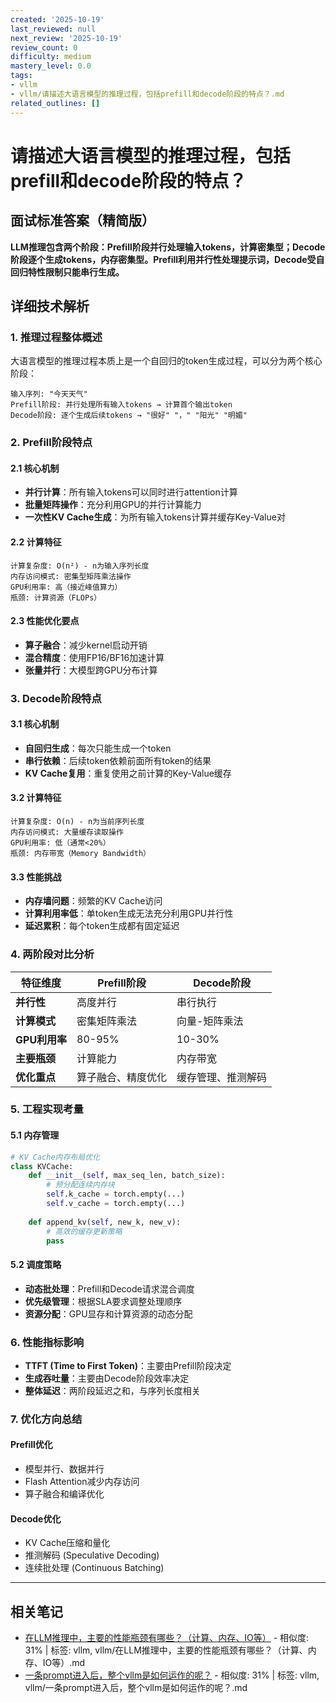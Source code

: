 ```yaml
---
created: '2025-10-19'
last_reviewed: null
next_review: '2025-10-19'
review_count: 0
difficulty: medium
mastery_level: 0.0
tags:
- vllm
- vllm/请描述大语言模型的推理过程，包括prefill和decode阶段的特点？.md
related_outlines: []
---
```

# 请描述大语言模型的推理过程，包括prefill和decode阶段的特点？

## 面试标准答案（精简版）

**LLM推理包含两个阶段：Prefill阶段并行处理输入tokens，计算密集型；Decode阶段逐个生成tokens，内存密集型。Prefill利用并行性处理提示词，Decode受自回归特性限制只能串行生成。**

## 详细技术解析

### 1. 推理过程整体概述

大语言模型的推理过程本质上是一个自回归的token生成过程，可以分为两个核心阶段：

```
输入序列: "今天天气"
Prefill阶段: 并行处理所有输入tokens → 计算首个输出token
Decode阶段: 逐个生成后续tokens → "很好" "，" "阳光" "明媚"
```

### 2. Prefill阶段特点

#### 2.1 核心机制
- **并行计算**：所有输入tokens可以同时进行attention计算
- **批量矩阵操作**：充分利用GPU的并行计算能力
- **一次性KV Cache生成**：为所有输入tokens计算并缓存Key-Value对

#### 2.2 计算特征
```
计算复杂度: O(n²) - n为输入序列长度
内存访问模式: 密集型矩阵乘法操作
GPU利用率: 高（接近峰值算力）
瓶颈: 计算资源（FLOPs）
```

#### 2.3 性能优化要点
- **算子融合**：减少kernel启动开销
- **混合精度**：使用FP16/BF16加速计算
- **张量并行**：大模型跨GPU分布计算

### 3. Decode阶段特点

#### 3.1 核心机制
- **自回归生成**：每次只能生成一个token
- **串行依赖**：后续token依赖前面所有token的结果
- **KV Cache复用**：重复使用之前计算的Key-Value缓存

#### 3.2 计算特征
```
计算复杂度: O(n) - n为当前序列长度
内存访问模式: 大量缓存读取操作
GPU利用率: 低（通常<20%）
瓶颈: 内存带宽（Memory Bandwidth）
```

#### 3.3 性能挑战
- **内存墙问题**：频繁的KV Cache访问
- **计算利用率低**：单token生成无法充分利用GPU并行性
- **延迟累积**：每个token生成都有固定延迟

### 4. 两阶段对比分析

| 特征维度      | Prefill阶段        | Decode阶段         |
| ------------- | ------------------ | ------------------ |
| **并行性**    | 高度并行           | 串行执行           |
| **计算模式**  | 密集矩阵乘法       | 向量-矩阵乘法      |
| **GPU利用率** | 80-95%             | 10-30%             |
| **主要瓶颈**  | 计算能力           | 内存带宽           |
| **优化重点**  | 算子融合、精度优化 | 缓存管理、推测解码 |

### 5. 工程实现考量

#### 5.1 内存管理
```python
# KV Cache内存布局优化
class KVCache:
    def __init__(self, max_seq_len, batch_size):
        # 预分配连续内存块
        self.k_cache = torch.empty(...)
        self.v_cache = torch.empty(...)
        
    def append_kv(self, new_k, new_v):
        # 高效的缓存更新策略
        pass
```

#### 5.2 调度策略
- **动态批处理**：Prefill和Decode请求混合调度
- **优先级管理**：根据SLA要求调整处理顺序
- **资源分配**：GPU显存和计算资源的动态分配

### 6. 性能指标影响

- **TTFT (Time to First Token)**：主要由Prefill阶段决定
- **生成吞吐量**：主要由Decode阶段效率决定
- **整体延迟**：两阶段延迟之和，与序列长度相关

### 7. 优化方向总结

#### Prefill优化
- 模型并行、数据并行
- Flash Attention减少内存访问
- 算子融合和编译优化

#### Decode优化  
- KV Cache压缩和量化
- 推测解码 (Speculative Decoding)
- 连续批处理 (Continuous Batching)

---

## 相关笔记
<!-- 自动生成 -->

- [在LLM推理中，主要的性能瓶颈有哪些？（计算、内存、IO等）](notes/vllm/在LLM推理中，主要的性能瓶颈有哪些？（计算、内存、IO等）.md) - 相似度: 31% | 标签: vllm, vllm/在LLM推理中，主要的性能瓶颈有哪些？（计算、内存、IO等）.md
- [一条prompt进入后，整个vllm是如何运作的呢？](notes/vllm/一条prompt进入后，整个vllm是如何运作的呢？.md) - 相似度: 31% | 标签: vllm, vllm/一条prompt进入后，整个vllm是如何运作的呢？.md

